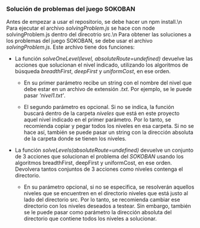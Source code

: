 ### Solución de problemas del juego SOKOBAN
Antes de empezar a usar el repositorio, se debe hacer un npm install.\n 
Para ejecutar el archivo *solvingProblem.js* se hace con node solvingProblem.js dentro del direcotrio src.\n
Para obtener las soluciones a los problemas del juego SOKOBAN, se debe usar el archivo 
*solvingProblem.js*. Este archivo tiene dos funciones:

* La función *solveOneLevel(level, absoluteRoute=undefined)* devuelve las acciones que solucionan el nivel indicado, utilizando los algoritmos de búsqueda *breadthFirst*, *deepFirst* y *uniformCost*, en ese orden.

    * En su primer parámetro recibe un string con el nombre del nivel que debe estar en un archivo de extensión *.txt*. Por ejemplo, se le puede pasar *'nivel1.txt'*.

    * El segundo parámetro es opcional. Si no se indica, la función buscará dentro de la carpeta *niveles* que está en este proyecto aquel nivel indicado en el primer parámetro. Por lo tanto, se recomienda copiar y pegar todos los niveles en esa carpeta. Si no se hace así, también se puede pasar un string con la dirección absoluta de la carpeta donde se tienen los niveles.

* La función *solveLevels(absoluteRoute=undefined)* devuelve un conjunto de 3 acciones que solucionan el problema del *SOKOBAN* usando los algoritmos breadthFirst, deepFirst y uniformCost, en ese orden. Devolvera tantos conjuntos de 3 acciones como niveles contenga el directorio.

    * En su parámetro opcional, si no se especifica, se resolverán aquellos niveles que se encuentren en el directorio niveles que está justo al lado del directorio src. Por lo tanto, se recomienda cambiar ese directorio con los niveles deseados a testear. Sin embargo, también se le puede pasar como parámetro la dirección absoluta del directorio que contiene todos los niveles a solucionar.
